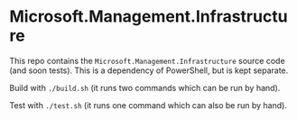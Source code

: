 Microsoft.Management.Infrastructure
===================================

This repo contains the `Microsoft.Management.Infrastructure` source code (and
soon tests). This is a dependency of PowerShell, but is kept separate.

Build with `./build.sh` (it runs two commands which can be run by hand).

Test with `./test.sh` (it runs one command which can also be run by hand).
